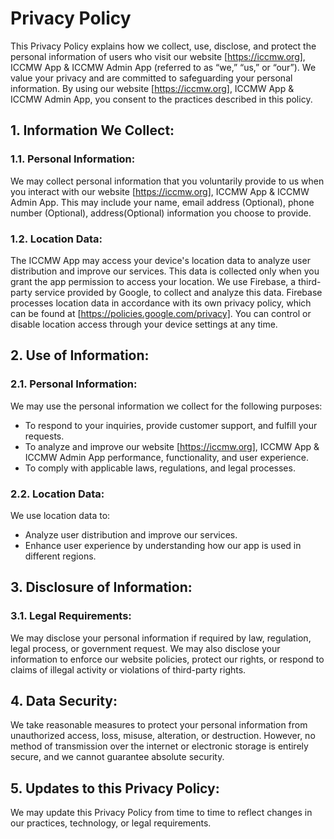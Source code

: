 # Privacy Policy

This Privacy Policy explains how we collect, use, disclose, and protect the personal information of users who visit our website [https://iccmw.org], ICCMW App & ICCMW Admin App (referred to as “we,” “us,” or “our”). We value your privacy and are committed to safeguarding your personal information. By using our website [https://iccmw.org], ICCMW App & ICCMW Admin App, you consent to the practices described in this policy.

## 1. Information We Collect:
### 1.1. Personal Information:
We may collect personal information that you voluntarily provide to us when you interact with our website [https://iccmw.org], ICCMW App & ICCMW Admin App. This may include your name, email address (Optional), phone number (Optional), address(Optional) information you choose to provide.

### 1.2. Location Data:
The ICCMW App may access your device's location data to analyze user distribution and improve our services. This data is collected only when you grant the app permission to access your location. We use Firebase, a third-party service provided by Google, to collect and analyze this data. Firebase processes location data in accordance with its own privacy policy, which can be found at [https://policies.google.com/privacy]. You can control or disable location access through your device settings at any time.

## 2. Use of Information:
### 2.1. Personal Information:
We may use the personal information we collect for the following purposes:
- To respond to your inquiries, provide customer support, and fulfill your requests.
- To analyze and improve our website [https://iccmw.org], ICCMW App & ICCMW Admin App performance, functionality, and user experience.
- To comply with applicable laws, regulations, and legal processes.

### 2.2. Location Data:
We use location data to:
- Analyze user distribution and improve our services.
- Enhance user experience by understanding how our app is used in different regions.

## 3. Disclosure of Information:
### 3.1. Legal Requirements:
We may disclose your personal information if required by law, regulation, legal process, or government request. We may also disclose your information to enforce our website policies, protect our rights, or respond to claims of illegal activity or violations of third-party rights.

## 4. Data Security:
We take reasonable measures to protect your personal information from unauthorized access, loss, misuse, alteration, or destruction. However, no method of transmission over the internet or electronic storage is entirely secure, and we cannot guarantee absolute security.

## 5. Updates to this Privacy Policy:
We may update this Privacy Policy from time to time to reflect changes in our practices, technology, or legal requirements. 